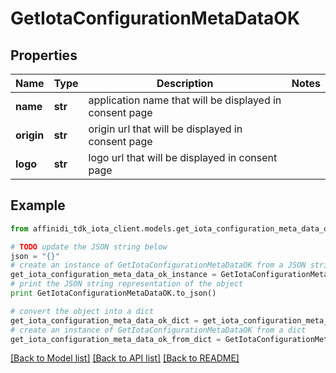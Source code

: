 # GetIotaConfigurationMetaDataOK

## Properties

| Name       | Type    | Description                                             | Notes |
| ---------- | ------- | ------------------------------------------------------- | ----- |
| **name**   | **str** | application name that will be displayed in consent page |
| **origin** | **str** | origin url that will be displayed in consent page       |
| **logo**   | **str** | logo url that will be displayed in consent page         |

## Example

```python
from affinidi_tdk_iota_client.models.get_iota_configuration_meta_data_ok import GetIotaConfigurationMetaDataOK

# TODO update the JSON string below
json = "{}"
# create an instance of GetIotaConfigurationMetaDataOK from a JSON string
get_iota_configuration_meta_data_ok_instance = GetIotaConfigurationMetaDataOK.from_json(json)
# print the JSON string representation of the object
print GetIotaConfigurationMetaDataOK.to_json()

# convert the object into a dict
get_iota_configuration_meta_data_ok_dict = get_iota_configuration_meta_data_ok_instance.to_dict()
# create an instance of GetIotaConfigurationMetaDataOK from a dict
get_iota_configuration_meta_data_ok_from_dict = GetIotaConfigurationMetaDataOK.from_dict(get_iota_configuration_meta_data_ok_dict)
```

[[Back to Model list]](../README.md#documentation-for-models) [[Back to API list]](../README.md#documentation-for-api-endpoints) [[Back to README]](../README.md)
